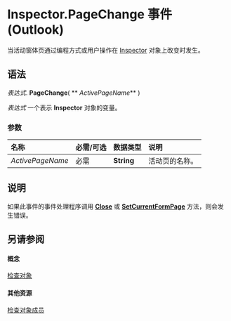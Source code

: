 
# Inspector.PageChange 事件 (Outlook)

当活动窗体页通过编程方式或用户操作在 [Inspector](d7384756-669c-0549-1032-c3b864187994.md) 对象上改变时发生。


## 语法

 _表达式_. **PageChange**( ** _ActivePageName_** )

 _表达式_ 一个表示 **Inspector** 对象的变量。


### 参数



|**名称**|**必需/可选**|**数据类型**|**说明**|
|:-----|:-----|:-----|:-----|
| _ActivePageName_|必需|**String**|活动页的名称。|

## 说明

如果此事件的事件处理程序调用  **[Close](de821cf4-72f8-ba62-3d8d-96548db0b4a0.md)** 或 **[SetCurrentFormPage](a0e11ca9-d5be-cec9-ad78-bfbaec1b92d6.md)** 方法，则会发生错误。


## 另请参阅


#### 概念


[检查对象](d7384756-669c-0549-1032-c3b864187994.md)
#### 其他资源


[检查对象成员](acd3e13f-4727-7966-d2a5-a95e4528425c.md)